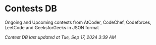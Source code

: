 # Contests DB

Ongoing and Upcoming contests from AtCoder, CodeChef, Codeforces, LeetCode and GeeksforGeeks in JSON format

*Contest DB last updated at Tue, Sep 17, 2024 3:39 AM*  
